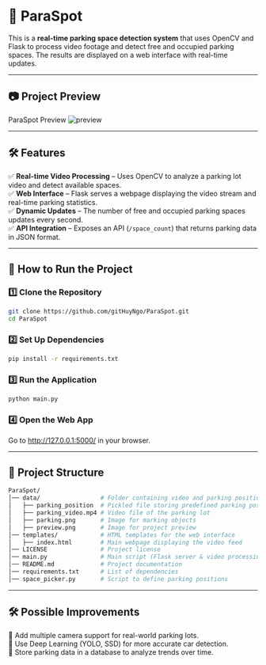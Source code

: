# 🚗 ParaSpot

This is a **real-time parking space detection system** that uses OpenCV and Flask to process video footage and detect free and occupied parking spaces. The results are displayed on a web interface with real-time updates.

---

## 📷 Project Preview
ParaSpot Preview
![preview](https://github.com/user-attachments/assets/426cea79-1df7-4e0b-9395-dd8dd714224d)

---

## 🛠 Features
✅ **Real-time Video Processing** – Uses OpenCV to analyze a parking lot video and detect available spaces.  
✅ **Web Interface** – Flask serves a webpage displaying the video stream and real-time parking statistics.  
✅ **Dynamic Updates** – The number of free and occupied parking spaces updates every second.  
✅ **API Integration** – Exposes an API (`/space_count`) that returns parking data in JSON format.  

---

## 🚀 How to Run the Project
### 1️⃣ Clone the Repository
```bash
git clone https://github.com/gitHuyNgo/ParaSpot.git
cd ParaSpot
```
### 2️⃣ Set Up Dependencies
```bash
pip install -r requirements.txt
```
### 3️⃣ Run the Application
```bash
python main.py
```
### 4️⃣ Open the Web App
Go to http://127.0.0.1:5000/ in your browser.

---

## 🔧 Project Structure
```bash
ParaSpot/
│── data/                 # Folder containing video and parking positions
│   ├── parking_position  # Pickled file storing predefined parking positions
│   ├── parking_video.mp4 # Video file of the parking lot
│   ├── parking.png       # Image for marking objects
│   ├── preview.png       # Image for project preview
│── templates/            # HTML templates for the web interface
│   ├── index.html        # Main webpage displaying the video feed
│── LICENSE               # Project license
│── main.py               # Main script (Flask server & video processing)
│── README.md             # Project documentation
│── requirements.txt      # List of dependencies
│── space_picker.py       # Script to define parking positions
```

---

## 🛠 Possible Improvements
🔹 Add multiple camera support for real-world parking lots.  
🔹 Use Deep Learning (YOLO, SSD) for more accurate car detection.  
🔹 Store parking data in a database to analyze trends over time.
